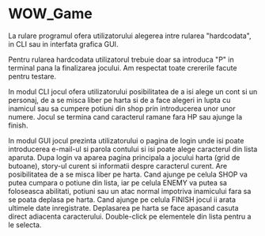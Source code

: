# WOW_Game
La rulare programul ofera utilizatorului alegerea intre rularea "hardcodata", in CLI sau in interfata grafica GUI.

Pentru rularea hardcodata utilizatorul trebuie doar sa introduca "P" in terminal pana la finalizarea jocului. Am respectat toate crererile facute pentru testare.

In modul CLI jocul ofera utilizatorului posibilitatea de a isi alege un cont si
un personaj, de a se misca liber pe harta si de a face alegeri in lupta cu inamicul
sau sa cumpere potiuni din shop prin introducerea unor unor numere. Jocul se termina cand caracterul ramane fara HP sau ajunge la finish.

In modul GUI jocul prezinta utilizatorului o pagina de login unde isi poate introducerea e-mail-ul si parola contului si isi poate alege caracterul din lista aparuta. Dupa login va
aparea pagina principala a jocului harta (grid de butoane), story-ul curent si informatii despre caracterul curent. Are posibilitatea de a se misca liber pe harta. Cand ajunge pe celula
SHOP va putea cumpara o potiune din lista, iar pe celula ENEMY va putea sa foloseasca abilitati, potiuni sau un atac normal impotriva inamicului fara sa se poata deplasa pe harta. Cand ajunge pe celula FINISH jocul ii arata ultimele date inregistrate.
Deplasarea pe harta se face apasand casuta direct adiacenta caracterului. Double-click pe elementele din lista pentru a le selecta.
